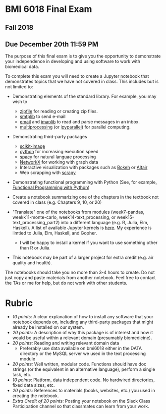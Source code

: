 # BMI 6018 Final Exam
## Fall 2018
## Due December 20th 11:59 PM

The purpose of this final exam is to give you the opportunity to demonstrate your independence in developing and using software to work with biomedical data.

To complete this exam you will need to create a Jupyter notebook that demonstrates topics that we have not covered in class. This includes but is not limited to:

* Demonstrating elements of the standard library. For example, you may wish to
  * [zipfile](https://docs.python.org/3/library/zipfile.html) for reading or creating zip files.
  * [smtplib](https://docs.python.org/3/library/smtplib.html#module-smtplib) to send e-mail
  * [email](https://docs.python.org/3/library/email.html) and [imaplib](https://docs.python.org/3.7/library/imaplib.html) to read and parse messages in an inbox.
  * [multiprocessing](https://docs.python.org/3.7/library/multiprocessing.html) (or [ipyparallel](https://github.com/ipython/ipyparallel)) for parallel computing.

* Demonstrating third-party packages
  * [scikit-image](https://scikit-image.org/)
  * [cython](https://cython.org/) for increasing execution speed
  * [spacy](https://spacy.io/) for natural languae processing
  * [NetworkX](https://networkx.github.io/) for working with graph data
  * Interactive visualization with packages such as [Bokeh](https://bokeh.pydata.org/en/latest/) or [Altair](https://altair-viz.github.io/)
  * Web scrapping with [scrapy](https://doc.scrapy.org/en/latest/intro/tutorial.html)
* Demonstrating functional programming with Python (See, for example, [Functional Programming with Python](https://utah-primoprod.hosted.exlibrisgroup.com/primo-explore/fulldisplay?docid=UUU_ALMA51454290470002001&context=L&vid=UTAH&lang=en_US&search_scope=EVERYTHING&adaptor=Local%20Search%20Engine&tab=everything&query=any,contains,%E2%80%9CFunctional%20Programming%20in%20Python%E2%80%9D&sortby=rank&offset=0))

* Create a notebook summarizing one of the chapters in the textbook not covered in class (e.g. Chapters 9, 10, or 20)

* "Translate" one of the notebooks from modules (week7-pandas, weekk11-monte-carlo, week14-text_processing, or week15-text_processing_part2) into a different language (e.g. R, Julia, Elm, Haskell). A list of available Jupyter kernels is [here](https://github.com/jupyter/jupyter/wiki/Jupyter-kernels). My experience is limtied to Julia, Elm, Haskell, and Gopher.  
  * I will be happy to install a kernel if you want to use something other than R or Julia.
* This notebook may be part of a larger project for extra credit (e.g. air quality and health).

The notebooks should take you no more than 3-4 hours to create. Do not just copy and paste materials from another notebook. Feel free to contact the TAs or me for help, but do not work with other students.

# Rubric

* *10 points:* A clear explanation of how to install any software that your notebook depends on, including any third-party packages that might already be installed on our system.
* *20 points:* A description of why this package is of interest and how it would be useful within a relevant domain (presumably biomedicine).
* *20 points:* Reading and writing relevant domain data
  * Preferably use data available on bmi6018 either in the DATA directory or the MySQL server we used in the text processing module
* *20 points:* Well written, modular code. Functions should have doc strings (or the equivalent in an alternative language), perform a single task, etc.
* *10 points:* Platform, data independent code. No hardwired directories, fixed data sizes, etc.
* *20 points:* References to materials (books, websites, etc.) you used in creating the notebook.
* *Extra Credit of 20 points:* Posting your notebook on the Slack Class Participation channel so that classmates can learn from your work.
